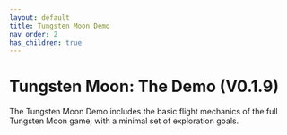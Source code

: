 ```yaml
---
layout: default
title: Tungsten Moon Demo
nav_order: 2
has_children: true
---
```

# Tungsten Moon: The Demo (V0.1.9)

The Tungsten Moon Demo includes the basic flight mechanics of the full Tungsten Moon game, with a minimal set of exploration goals.

